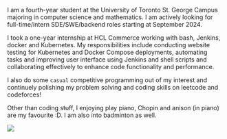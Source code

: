 I am a fourth-year student at the University of Toronto St. George Campus majoring in computer science and mathematics. I am actively looking for full-time/intern SDE/SWE/backend roles starting at September 2024.

I took a one-year internship at HCL Commerce working with bash, Jenkins, docker and Kubernetes. My responsibilities include conducting website testing for Kubernetes and Docker Compose deployments, automating tasks and improving user interface using Jenkins and shell scripts and collaborating effectively to enhance code functionality and performance. 

I also do some `casual` competitive programming out of my interest and continuely polishing my problem solving and coding skills on leetcode and codeforces!
 
Other than coding stuff, I enjoying play piano, Chopin and anison (in piano) are my favourite :D. I am also into badminton as well.

![](https://leetcard.jacoblin.cool/yyyyy7105?ext=contest)


<!--
**yyyyy7105/yyyyy7105** is a ✨ _special_ ✨ repository because its `README.md` (this file) appears on your GitHub profile.

Here are some ideas to get you started:

- 🔭 I’m currently working on ...
- 🌱 I’m currently learning ...
- 👯 I’m looking to collaborate on ...
- 🤔 I’m looking for help with ...
- 💬 Ask me about ...
- 📫 How to reach me: ...
- 😄 Pronouns: ...
- ⚡ Fun fact: ...
-->
